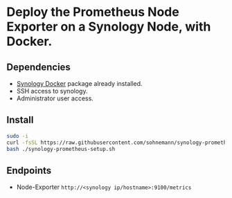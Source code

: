 # Deploy the Prometheus Node Exporter on a Synology Node, with Docker.

## Dependencies
- [Synology Docker](https://www.synology.com/en-global/dsm/packages/Docker) package already installed.
- SSH access to synology.
- Administrator user access.


## Install
```bash
sudo -i
curl -fsSL https://raw.githubusercontent.com/sohnemann/synology-prometheus-node-exporter/master/setup.sh --output synology-prometheus-setup.sh
bash ./synology-prometheus-setup.sh
```

## Endpoints 
- Node-Exporter `http://<synology ip/hostname>:9100/metrics`
